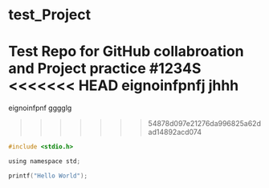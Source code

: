 # test_Project
Test Repo for GitHub collabroation and Project practice
#1234S
<<<<<<< HEAD
eignoinfpnfj
jhhh
=======
eignoinfpnf
gggglg
>>>>>>> 54878d097e21276da996825a62dad14892acd074
```c
#include <stdio.h>

using namespace std;

printf("Hello World");
```